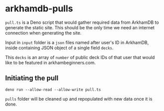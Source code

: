 # arkhamdb-pulls

`pull.ts` is a Deno script that would gather required data from ArkhamDB to generate the static site. This should be the only time we need an internet connection when generating the site.

Input in `input` folder is a `json` files named after user's ID in ArkhamDB, inside containing JSON object of a single field `decks`.

This `decks` is an array of `number` of public deck IDs of that user that would like to be featured in arkhambeginners.com.

## Initiating the pull

```
deno run --allow-read --allow-write pull.ts
```

`pulls` folder will be cleaned up and repopulated with new data once it is done.